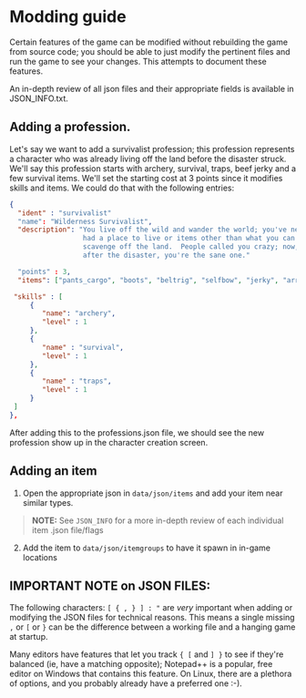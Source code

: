 # Modding guide

Certain features of the game can be modified without rebuilding the game from source code; you should be able to just modify the pertinent files and run the game to see your changes.  This attempts to document these features.

An in-depth review of all json files and their appropriate fields is available in JSON_INFO.txt.

## Adding a profession.

Let's say we want to add a survivalist profession; this profession represents a character who was already living off the land before the disaster struck.  We'll say this profession starts with archery, survival, traps, beef jerky and a few survival items.  We'll set the starting cost at 3 points since it modifies skills and items.  We could do that with the following entries:

````json
{
  "ident" : "survivalist"
  "name": "Wilderness Survivalist",
  "description": "You live off the wild and wander the world; you've never
                  had a place to live or items other than what you can
                  scavenge off the land.  People called you crazy; now,
                  after the disaster, you're the sane one."

  "points" : 3,
  "items": ["pants_cargo", "boots", "beltrig", "selfbow", "jerky", "arrow_field_point"],

 "skills" : [
     {
        "name": "archery",
        "level" : 1
     },
     {
        "name" : "survival",
        "level" : 1
     },
     {
        "name" : "traps",
        "level" : 1
     }
 ]
},
````

After adding this to the professions.json file, we should see the new profession show up in the character creation screen.

## Adding an item
1.  Open the appropriate json in `data/json/items` and add your item near similar types.

> **NOTE:** See `JSON_INFO` for a more in-depth review of each individual item .json file/flags

2.  Add the item to `data/json/itemgroups` to have it spawn in in-game locations

## IMPORTANT NOTE on JSON FILES:

The following characters: `[ { , } ] : "` are *very* important when adding or modifying the JSON files for technical reasons.  This means a single missing `,` or `[` or `}` can be the difference between a working file and a hanging game at startup.

Many editors have features that let you track `{ [` and `] }` to see if they're balanced (ie, have a matching opposite); Notepad++ is a popular, free editor on Windows that contains this feature.  On Linux, there are a plethora of options, and you probably already have a preferred one  :-).
